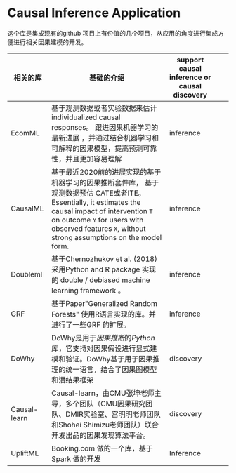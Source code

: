 # Causal Inference Application

这个库是集成现有的github 项目上有价值的几个项目，从应用的角度进行集成方便进行相关因果建模的开发。



| 相关的库     | 基础的介绍                                                   | support causal inference or causal discovery |      |      |
| ------------ | ------------------------------------------------------------ | -------------------------------------------- | ---- | ---- |
| EcomML       | 基于观测数据或者实验数据来估计 individualized causal responses。 跟进因果机器学习的最新进展 ，并通过结合机器学习和可解释的因果模型，提高预测可靠性，并且更加容易理解 | inference                                    |      |      |
| CausalML     | 基于最近2020前的进展实现的基于机器学习的因果推断套件库， 基于观测数据预估 CATE或者ITE。 Essentially, it estimates the causal impact of intervention `T` on outcome `Y` for users with observed features `X`, without strong assumptions on the model form. | inference                                    |      |      |
| Doubleml     | 基于Chernozhukov et al. (2018)  采用Python and R package 实现的 double / debiased machine learning framework 。 | inference                                    |      |      |
| GRF          | 基于Paper"Generalized Random Forests" 使用R语言实现的库。并进行了一些GRF 的扩展。 | inference                                    |      |      |
| DoWhy        | DoWhy是用于*因果推断*的*Python*库，它支持对因果假设进行显式建模和验证。DoWhy基于用于因果推理的统一语言，结合了因果图模型和潜结果框架 | discovery                                    |      |      |
| Causal-learn | Causal-learn，由CMU张坤老师主导，多个团队（CMU因果研究团队、DMIR实验室、宫明明老师团队和Shohei Shimizu老师团队）联合开发出品的因果发现算法平台。 | discovery                                    |      |      |
| UpliftML     | Booking.com 做的一个库，基于Spark 做的开发                   | Inference                                    |      |      |